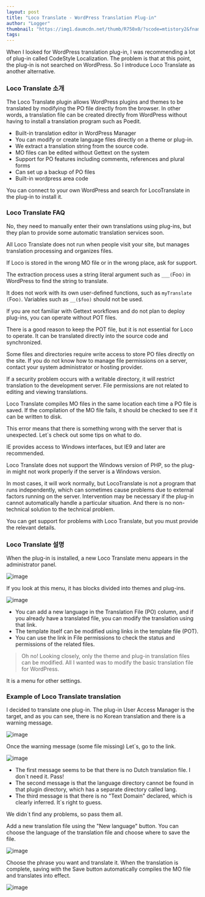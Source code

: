 ```yaml
---
layout: post
title: "Loco Translate - WordPress Translation Plug-in"
author: "Logger"
thumbnail: "https://img1.daumcdn.net/thumb/R750x0/?scode=mtistory2&fname=https%3A%2F%2Ft1.daumcdn.net%2Fcfile%2Ftistory%2F265E163E55EB2C111A"
tags: 
---
```



When I looked for WordPress translation plug-in, I was recommending a lot of plug-in called CodeStyle Localization. The problem is that at this point, the plug-in is not searched on WordPress. So I introduce Loco Translate as another alternative.

### Loco Translate 소개

The Loco Translate plugin allows WordPress plugins and themes to be translated by modifying the PO file directly from the browser. In other words, a translation file can be created directly from WordPress without having to install a translation program such as Poedit.

- Built-in translation editor in WordPress Manager
- You can modify or create language files directly on a theme or plug-in.
- We extract a translation string from the source code.
- MO files can be edited without Gettext on the system
- Support for PO features including comments, references and plural forms
- Can set up a backup of PO files
- Built-in wordpress area code

You can connect to your own WordPress and search for LocoTranslate in the plug-in to install it.

### Loco Translate FAQ

No, they need to manually enter their own translations using plug-ins, but they plan to provide some automatic translation services soon.

All Loco Translate does not run when people visit your site, but manages translation processing and organizes files.

If Loco is stored in the wrong MO file or in the wrong place, ask for support.

The extraction process uses a string literal argument such as `___(`Foo`)` in WordPress to find the string to translate.

It does not work with its own user-defined functions, such as `myTranslate (`Foo`)`. Variables such as `__($foo)` should not be used.

If you are not familiar with Gettext workflows and do not plan to deploy plug-ins, you can operate without POT files.

There is a good reason to keep the POT file, but it is not essential for Loco to operate. It can be translated directly into the source code and synchronized.

Some files and directories require write access to store PO files directly on the site. If you do not know how to manage file permissions on a server, contact your system administrator or hosting provider.

If a security problem occurs with a writable directory, it will restrict translation to the development server. File permissions are not related to editing and viewing translations.

Loco Translate compiles MO files in the same location each time a PO file is saved. If the compilation of the MO file fails, it should be checked to see if it can be written to disk.

This error means that there is something wrong with the server that is unexpected. Let`s check out some tips on what to do.

IE provides access to Windows interfaces, but IE9 and later are recommended.

Loco Translate does not support the Windows version of PHP, so the plug-in might not work properly if the server is a Windows version.

In most cases, it will work normally, but LocoTranslate is not a program that runs independently, which can sometimes cause problems due to external factors running on the server. Intervention may be necessary if the plug-in cannot automatically handle a particular situation. And there is no non-technical solution to the technical problem.

You can get support for problems with Loco Translate, but you must provide the relevant details.

### Loco Translate 설명

When the plug-in is installed, a new Loco Translate menu appears in the administrator panel.

![image](https://t1.daumcdn.net/cfile/tistory/23113F4655EB2BC804)

If you look at this menu, it has blocks divided into themes and plug-ins.

![image](https://t1.daumcdn.net/cfile/tistory/265E163E55EB2C111A)

- You can add a new language in the Translation File (PO) column, and if you already have a translated file, you can modify the translation using that link.
- The template itself can be modified using links in the template file (POT).
- You can use the link in File permissions to check the status and permissions of the related files.

> Oh no! Looking closely, only the theme and plug-in translation files can be modified. All I wanted was to modify the basic translation file for WordPress.

It is a menu for other settings.

### Example of Loco Translate translation

I decided to translate one plug-in. The plug-in User Access Manager is the target, and as you can see, there is no Korean translation and there is a warning message.

![image](https://t1.daumcdn.net/cfile/tistory/2268684155EB330A12)

Once the warning message (some file missing) Let`s, go to the link.

![image](https://t1.daumcdn.net/cfile/tistory/2462233655EB34AF16)

- The first message seems to be that there is no Dutch translation file. I don`t need it. Pass!
- The second message is that the language directory cannot be found in that plugin directory, which has a separate directory called lang.
- The third message is that there is no "Text Domain" declared, which is clearly inferred. It`s right to guess.

We didn`t find any problems, so pass them all.

Add a new translation file using the "New language" button. You can choose the language of the translation file and choose where to save the file.

![image](https://t1.daumcdn.net/cfile/tistory/21116F3A55EB391020)

Choose the phrase you want and translate it. When the translation is complete, saving with the Save button automatically compiles the MO file and translates into effect.

![image](https://t1.daumcdn.net/cfile/tistory/2310F34255EB412D35)